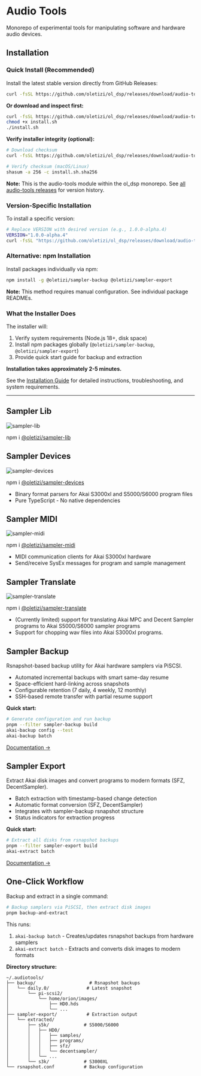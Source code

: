 # Audio Tools

Monorepo of experimental tools for manipulating software and hardware audio devices.

## Installation

### Quick Install (Recommended)

Install the latest stable version directly from GitHub Releases:

```bash
curl -fsSL https://github.com/oletizi/ol_dsp/releases/download/audio-tools@1.0.0-alpha.22/install.sh | bash
```

**Or download and inspect first:**

```bash
curl -fsSL https://github.com/oletizi/ol_dsp/releases/download/audio-tools@1.0.0-alpha.22/install.sh -o install.sh
chmod +x install.sh
./install.sh
```

**Verify installer integrity (optional):**

```bash
# Download checksum
curl -fsSL https://github.com/oletizi/ol_dsp/releases/download/audio-tools@1.0.0-alpha.22/install.sh.sha256 -o install.sh.sha256

# Verify checksum (macOS/Linux)
shasum -a 256 -c install.sh.sha256
```

**Note:** This is the audio-tools module within the ol_dsp monorepo. See [all audio-tools releases](https://github.com/oletizi/ol_dsp/releases?q=audio-tools) for version history.

### Version-Specific Installation

To install a specific version:

```bash
# Replace VERSION with desired version (e.g., 1.0.0-alpha.4)
VERSION="1.0.0-alpha.4"
curl -fsSL "https://github.com/oletizi/ol_dsp/releases/download/audio-tools@${VERSION}/install.sh" | bash
```

### Alternative: npm Installation

Install packages individually via npm:

```bash
npm install -g @oletizi/sampler-backup @oletizi/sampler-export
```

**Note:** This method requires manual configuration. See individual package READMEs.

### What the Installer Does

The installer will:
1. Verify system requirements (Node.js 18+, disk space)
2. Install npm packages globally (`@oletizi/sampler-backup`, `@oletizi/sampler-export`)
3. Provide quick start guide for backup and extraction

**Installation takes approximately 2-5 minutes.**

See the [Installation Guide](./docs/1.0/INSTALLATION.md) for detailed instructions, troubleshooting, and system requirements.

---

## Sampler Lib
![sampler-lib](https://github.com/oletizi/ol_dsp/actions/workflows/sampler-lib.yml/badge.svg)

npm i [@oletizi/sampler-lib](https://www.npmjs.com/package/@oletizi/sampler-lib)

## Sampler Devices
![sampler-devices](https://github.com/oletizi/ol_dsp/actions/workflows/sampler-devices.yml/badge.svg)

npm i [@oletizi/sampler-devices](https://www.npmjs.com/package/@oletizi/sampler-devices)

* Binary format parsers for Akai S3000xl and S5000/S6000 program files
* Pure TypeScript - No native dependencies

## Sampler MIDI
![sampler-midi](https://github.com/oletizi/ol_dsp/actions/workflows/sampler-midi.yml/badge.svg)

npm i [@oletizi/sampler-midi](https://www.npmjs.com/package/@oletizi/sampler-midi)

* MIDI communication clients for Akai S3000xl hardware
* Send/receive SysEx messages for program and sample management

## Sampler Translate
![sampler-translate](https://github.com/oletizi/ol_dsp/actions/workflows/sampler-translate.yml/badge.svg)

npm i [@oletizi/sampler-translate](https://www.npmjs.com/package/@oletizi/sampler-translate)

* (Currently limited) support for translating Akai MPC and Decent Sampler programs to Akai S5000/S6000 sampler programs
* Support for chopping wav files into Akai S3000xl programs.

## Sampler Backup

Rsnapshot-based backup utility for Akai hardware samplers via PiSCSI.

* Automated incremental backups with smart same-day resume
* Space-efficient hard-linking across snapshots
* Configurable retention (7 daily, 4 weekly, 12 monthly)
* SSH-based remote transfer with partial resume support

**Quick start:**
```bash
# Generate configuration and run backup
pnpm --filter sampler-backup build
akai-backup config --test
akai-backup batch
```

[Documentation →](./sampler-backup/README.md)

## Sampler Export

Extract Akai disk images and convert programs to modern formats (SFZ, DecentSampler).

* Batch extraction with timestamp-based change detection
* Automatic format conversion (SFZ, DecentSampler)
* Integrates with sampler-backup rsnapshot structure
* Status indicators for extraction progress

**Quick start:**
```bash
# Extract all disks from rsnapshot backups
pnpm --filter sampler-export build
akai-extract batch
```

[Documentation →](./sampler-export/README.md)

## One-Click Workflow

Backup and extract in a single command:

```bash
# Backup samplers via PiSCSI, then extract disk images
pnpm backup-and-extract
```

This runs:
1. `akai-backup batch` - Creates/updates rsnapshot backups from hardware samplers
2. `akai-extract batch` - Extracts and converts disk images to modern formats

**Directory structure:**
```
~/.audiotools/
├── backup/                    # Rsnapshot backups
│   └── daily.0/              # Latest snapshot
│       └── pi-scsi2/
│           └── home/orion/images/
│               ├── HD0.hds
│               └── ...
├── sampler-export/           # Extraction output
│   └── extracted/
│       ├── s5k/             # S5000/S6000
│       │   ├── HD0/
│       │   │   ├── samples/
│       │   │   ├── programs/
│       │   │   ├── sfz/
│       │   │   └── decentsampler/
│       │   └── ...
│       └── s3k/             # S3000XL
└── rsnapshot.conf           # Backup configuration
```
